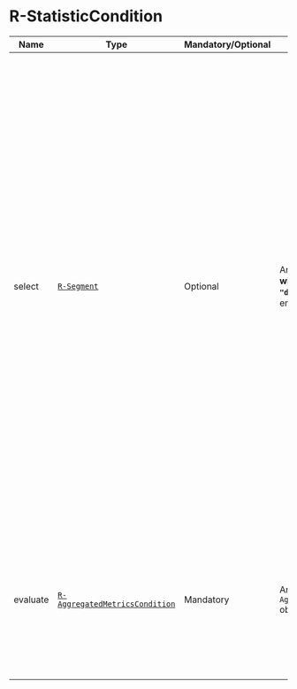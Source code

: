 # R-StatisticCondition

Name | Type | Mandatory/Optional | Allowed Values | Description
------------|------------|------------|------------|------------
select    | [`R-Segment`]() | Optional | Any valid `R-Segment` object **without the field `"deviceBase"`**. `null` and empty Object allowed | Indicates the  [Segment of Resources *R* ]() on which the Aggregated Metrics Condition must be evaluated. [The *R* Segment] cannot idicate any *Device Base* Selection. This is because the *Registered Device(s)* on which the Condition must be evaluated is expressed through the field `"target"` of the [`Trigger`]() object. If not provided, or `null`, or an empty Object, it indicates all the *R* Resources.
evaluate    | [`R-AggregatedMetricsCondition`]()| Mandatory | Any valid `R-AggregatedMetricsCondition` object | Indicates the algebraic condition(s) that have to be evaluated (for one or more Aggregated Metrics) for the Condition to hold true.

